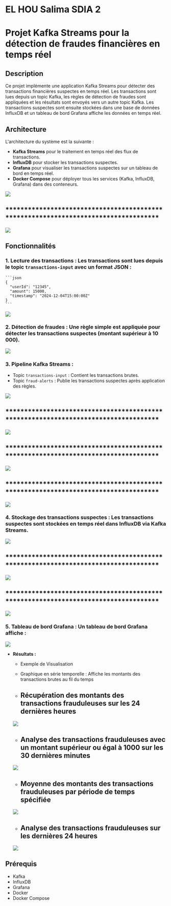 # EL HOU Salima SDIA 2

# Projet Kafka Streams pour la détection de fraudes financières en temps réel

## Description

Ce projet implémente une application Kafka Streams pour détecter des transactions financières suspectes en temps réel. Les transactions sont lues depuis un topic Kafka, les règles de détection de fraudes sont appliquées et les résultats sont envoyés vers un autre topic Kafka. Les transactions suspectes sont ensuite stockées dans une base de données InfluxDB et un tableau de bord Grafana affiche les données en temps réel.

## Architecture

L'architecture du système est la suivante :

- **Kafka Streams** pour le traitement en temps réel des flux de transactions.
- **InfluxDB** pour stocker les transactions suspectes.
- **Grafana** pour visualiser les transactions suspectes sur un tableau de bord en temps réel.
- **Docker Compose** pour déployer tous les services (Kafka, InfluxDB, Grafana) dans des conteneurs.

<img src="captures/telech.png">

## ***********************************************************************************

<img src="captures/docker.png">

## Fonctionnalités

### 1. **Lecture des transactions :** Les transactions sont lues depuis le topic `transactions-input` avec un format JSON :
    ```json
    {
      "userId": "12345",
      "amount": 15000,
      "timestamp": "2024-12-04T15:00:00Z"
    }
    ```
<img src="captures/img1.png">

### 2. **Détection de fraudes :** Une règle simple est appliquée pour détecter les transactions suspectes (montant supérieur à 10 000).

<img src="captures/img2.png">

### 3. **Pipeline Kafka Streams :**
 - Topic `transactions-input` : Contient les transactions brutes.
 - Topic `fraud-alerts` : Publie les transactions suspectes après application des règles.

<img src="captures/topics.png">

## ***********************************************************************************

<img src="captures/transactionKafka.png">

## ***********************************************************************************

<img src="captures/Fraud.png">

## ***********************************************************************************

<img src="captures/FraudDocker.png">

### 4. **Stockage des transactions suspectes :** Les transactions suspectes sont stockées en temps réel dans InfluxDB via Kafka Streams.

<img src="captures/InfluxDB.png">

## ***********************************************************************************

<img src="captures/influxDBInterfcae.png">

## ***********************************************************************************

<img src="captures/TestInfluxDB.png">

### 5. **Tableau de bord Grafana :** Un tableau de bord Grafana affiche :

   <img src="captures/Grafana.png">

 - **Résultats :**
     - Exemple de Visualisation
     - Graphique en série temporelle : Affiche les montants des transactions brutes au fil du temps

     - ## **Récupération des montants des transactions frauduleuses sur les 24 dernières heures**
   <img src="captures/imgGrafana1.png">
   
     - ## **Analyse des transactions frauduleuses avec un montant supérieur ou égal à 1000 sur les 30 dernières minutes**
     <img src="captures/imgGrafan2.png">

     - ## **Moyenne des montants des transactions frauduleuses par période de temps spécifiée**
   <img src="captures/imgGrafana3.png">

     - ## **Analyse des transactions frauduleuses sur les dernières 24 heures**
   <img src="captures/imgGrafana4.png">

## Prérequis

- Kafka
- InfluxDB
- Grafana
- Docker
- Docker Compose


